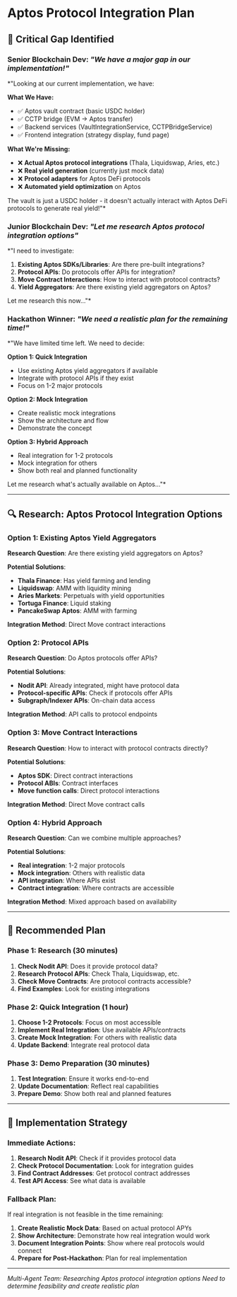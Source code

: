 # Aptos Protocol Integration Plan

## 🚨 Critical Gap Identified

### Senior Blockchain Dev: *"We have a major gap in our implementation!"*
*"Looking at our current implementation, we have:

**What We Have:**
- ✅ Aptos vault contract (basic USDC holder)
- ✅ CCTP bridge (EVM → Aptos transfer)
- ✅ Backend services (VaultIntegrationService, CCTPBridgeService)
- ✅ Frontend integration (strategy display, fund page)

**What We're Missing:**
- ❌ **Actual Aptos protocol integrations** (Thala, Liquidswap, Aries, etc.)
- ❌ **Real yield generation** (currently just mock data)
- ❌ **Protocol adapters** for Aptos DeFi protocols
- ❌ **Automated yield optimization** on Aptos

The vault is just a USDC holder - it doesn't actually interact with Aptos DeFi protocols to generate real yield!"*

### Junior Blockchain Dev: *"Let me research Aptos protocol integration options"*
*"I need to investigate:

1. **Existing Aptos SDKs/Libraries**: Are there pre-built integrations?
2. **Protocol APIs**: Do protocols offer APIs for integration?
3. **Move Contract Interactions**: How to interact with protocol contracts?
4. **Yield Aggregators**: Are there existing yield aggregators on Aptos?

Let me research this now..."*

### Hackathon Winner: *"We need a realistic plan for the remaining time!"*
*"We have limited time left. We need to decide:

**Option 1: Quick Integration**
- Use existing Aptos yield aggregators if available
- Integrate with protocol APIs if they exist
- Focus on 1-2 major protocols

**Option 2: Mock Integration**
- Create realistic mock integrations
- Show the architecture and flow
- Demonstrate the concept

**Option 3: Hybrid Approach**
- Real integration for 1-2 protocols
- Mock integration for others
- Show both real and planned functionality

Let me research what's actually available on Aptos..."*

---

## 🔍 Research: Aptos Protocol Integration Options

### Option 1: Existing Aptos Yield Aggregators
**Research Question**: Are there existing yield aggregators on Aptos?

**Potential Solutions**:
- **Thala Finance**: Has yield farming and lending
- **Liquidswap**: AMM with liquidity mining
- **Aries Markets**: Perpetuals with yield opportunities
- **Tortuga Finance**: Liquid staking
- **PancakeSwap Aptos**: AMM with farming

**Integration Method**: Direct Move contract interactions

### Option 2: Protocol APIs
**Research Question**: Do Aptos protocols offer APIs?

**Potential Solutions**:
- **Nodit API**: Already integrated, might have protocol data
- **Protocol-specific APIs**: Check if protocols offer APIs
- **Subgraph/Indexer APIs**: On-chain data access

**Integration Method**: API calls to protocol endpoints

### Option 3: Move Contract Interactions
**Research Question**: How to interact with protocol contracts directly?

**Potential Solutions**:
- **Aptos SDK**: Direct contract interactions
- **Protocol ABIs**: Contract interfaces
- **Move function calls**: Direct protocol interactions

**Integration Method**: Direct Move contract calls

### Option 4: Hybrid Approach
**Research Question**: Can we combine multiple approaches?

**Potential Solutions**:
- **Real integration**: 1-2 major protocols
- **Mock integration**: Others with realistic data
- **API integration**: Where APIs exist
- **Contract integration**: Where contracts are accessible

**Integration Method**: Mixed approach based on availability

---

## 🎯 Recommended Plan

### Phase 1: Research (30 minutes)
1. **Check Nodit API**: Does it provide protocol data?
2. **Research Protocol APIs**: Check Thala, Liquidswap, etc.
3. **Check Move Contracts**: Are protocol contracts accessible?
4. **Find Examples**: Look for existing integrations

### Phase 2: Quick Integration (1 hour)
1. **Choose 1-2 Protocols**: Focus on most accessible
2. **Implement Real Integration**: Use available APIs/contracts
3. **Create Mock Integration**: For others with realistic data
4. **Update Backend**: Integrate real protocol data

### Phase 3: Demo Preparation (30 minutes)
1. **Test Integration**: Ensure it works end-to-end
2. **Update Documentation**: Reflect real capabilities
3. **Prepare Demo**: Show both real and planned features

---

## 🚀 Implementation Strategy

### Immediate Actions:
1. **Research Nodit API**: Check if it provides protocol data
2. **Check Protocol Documentation**: Look for integration guides
3. **Find Contract Addresses**: Get protocol contract addresses
4. **Test API Access**: See what data is available

### Fallback Plan:
If real integration is not feasible in the time remaining:
1. **Create Realistic Mock Data**: Based on actual protocol APYs
2. **Show Architecture**: Demonstrate how real integration would work
3. **Document Integration Points**: Show where real protocols would connect
4. **Prepare for Post-Hackathon**: Plan for real implementation

---

*Multi-Agent Team: Researching Aptos protocol integration options*
*Need to determine feasibility and create realistic plan*